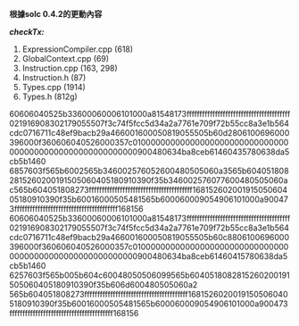 **根據solc 0.4.2的更動內容**

***checkTx:***
1. ExpressionCompiler.cpp (618)
2. GlobalContext.cpp      (69)
3. Instruction.cpp        (163, 298)
4. Instruction.h          (87)
5. Types.cpp              (1914)
6. Types.h                (812g)


60606040525b33600060006101000a81548173ffffffffffffffffffffffffffffffffffffffff021916908302179055507f3c74f5fcc5d34a2a7761e709f72b55cc8a3e1b564cdc0716711c48ef9bacb29a466001600050819055505b60d2806100696000396000f360606040526000357c0100000000000000000000000000000000000000000000000000000000900480634ba8ceb61460435780638da5cb5b1460 6857603f565b6002565b346002576052600480505060a3565b6040518082815260200191505060405180910390f35b346002576077600480505060ac565b604051808273ffffffffffffffffffffffffffffffffffffffff16815260200191505060405180910390f35b60016000505481565b600060009054906101000a900473ffffffffffffffffffffffffffffffffffffffff168156
60606040525b33600060006101000a81548173ffffffffffffffffffffffffffffffffffffffff021916908302179055507f3c74f5fcc5d34a2a7761e709f72b55cc8a3e1b564cdc0716711c48ef9bacb29a466001600050819055505b60c8806100696000396000f360606040526000357c0100000000000000000000000000000000000000000000000000000000900480634ba8ceb61460415780638da5cb5b1460 6257603f565b005b604c60048050506099565b6040518082815260200191505060405180910390f35b606d600480505060a2                    565b604051808273ffffffffffffffffffffffffffffffffffffffff16815260200191505060405180910390f35b60016000505481565b600060009054906101000a900473ffffffffffffffffffffffffffffffffffffffff168156

